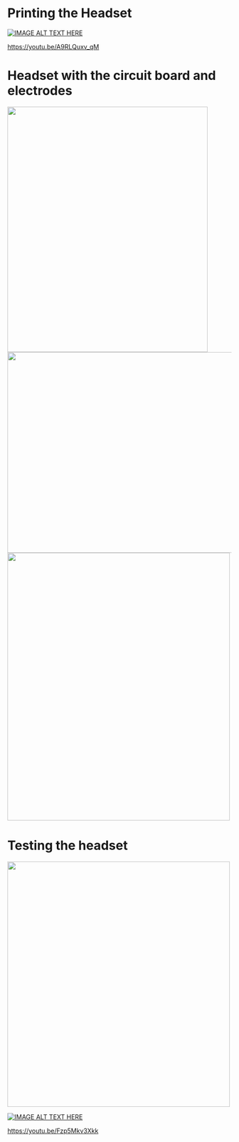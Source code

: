 # Printing the Headset

[![IMAGE ALT TEXT HERE](https://img.youtube.com/vi/A9RLQuxv_qM/0.jpg)](https://youtu.be/A9RLQuxv_qM)

https://youtu.be/A9RLQuxv_qM



# Headset with the circuit board and electrodes


<img src="https://user-images.githubusercontent.com/63469819/146222142-902fe3fa-42ce-4007-8c74-25efa7526544.jpg" width="450" height="550">
<img src="https://user-images.githubusercontent.com/63469819/146222163-c65c8af7-0d2e-4409-b7b5-50aaf5bc4ab6.jpg" width="550" height="450">
<img src="https://user-images.githubusercontent.com/63469819/146222270-d6c72e91-d84a-429c-8d3f-0b733d6de252.jpg" width="500" height="600">


# Testing the headset

<img src="https://user-images.githubusercontent.com/63469819/146384897-b1127be6-39a3-4790-9b48-97c5c62493d4.jpg" width="500" height="550">


[![IMAGE ALT TEXT HERE](https://img.youtube.com/vi/Fzp5Mkv3Xkk.jpg)](https://youtu.be/Fzp5Mkv3Xkk)

https://youtu.be/Fzp5Mkv3Xkk
